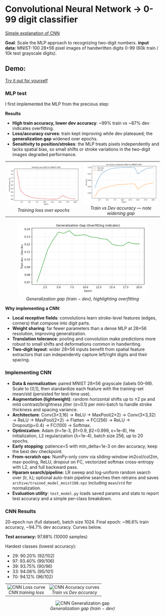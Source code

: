 # Convolutional Neural Network -> 0-99 digit classifier

[Simple explanation of CNN](https://www.youtube.com/watch?v=QzY57FaENXg)

**Goal**: Scale the MLP approach to recognizing two-digit numbers.
**input data:** MNIST-100 28*56 pixel images of handwritten digits 0-99 (60k train / 10k test grayscale digits).


## Demo: 
[Try it out for yourself]()




### MLP test
I first implemented the MLP from the precious step: 

**Results**
- **High train accuracy, lower dev accuracy**: ~99% train vs ~87% dev indicates overfitting.
- **Loss/accuracy curves**: train kept improving while dev plateaued; the **generalization gap** widened over epochs.
- **Sensitivity to position/strokes**: the MLP treats pixels independently and lacks spatial bias, so small shifts or stroke variations in the two-digit images degraded performance.

<table>
  <tr>
    <td align="center">
      <img src="assets/loss_curve.png" alt="Loss curve" width="420"/><br/>
      <em>Training loss over epochs</em>
    </td>
    <td align="center">
      <img src="assets/accuracy_curves.png" alt="Accuracy curves" width="420"/><br/>
      <em>Train vs Dev accuracy — note widening gap</em>
    </td>
  </tr>
  
</table>

<p align="center">
  <img src="assets/generalization_gap.png" alt="Generalization gap" width="420"/><br/>
  <em>Generalization gap (train − dev), highlighting overfitting</em>
</p>

**Why implementing a CNN:**

- **Local receptive fields**: convolutions learn stroke-level features (edges, corners) that compose into digit parts.
- **Weight sharing**: far fewer parameters than a dense MLP at 28×56 resolution, improving generalization.
- **Translation tolerance**: pooling and convolution make predictions more robust to small shifts and deformations common in handwriting.
- **Two-digit layout**: wider 28×56 inputs benefit from spatial feature extractors that can independently capture left/right digits and their spacing.

### Implementing CNN
- **Data & normalization**: paired MNIST 28×56 grayscale (labels 00–99). Scale to [0,1], then standardize each feature with the training-set mean/std (persisted for test-time use).
- **Augmentation (lightweight)**: random horizontal shifts up to ±2 px and mild contrast/brightness jitter (σ=0.1) per mini-batch to handle stroke thickness and spacing variance.
- **Architecture**: Conv(3×3,16) → ReLU → MaxPool(2×2) → Conv(3×3,32) → ReLU → MaxPool(2×2) → Flatten → FC(256) → ReLU → Dropout(p=0.4) → FC(100) → Softmax.
- **Optimization**: Adam (lr=1e-3, β1=0.9, β2=0.999, ε=1e-8), He initialization, L2 regularization (λ=1e-4), batch size 256, up to 20 epochs.
- **Early stopping**: patience=5 with min_delta=1e-3 on dev accuracy; keep the best dev checkpoint.
- **From-scratch ops**: NumPy-only conv via sliding-window im2col/col2im, max-pooling, ReLU, dropout on FC, vectorized softmax cross-entropy with L2, and full backward pass.
- **Hparam search/pipeline**: LR sweep and log-uniform random search over (lr, λ); optional auto-train pipeline searches then retrains and saves `archive/trained_model_mnist100.npz` including `mean`/`std` for normalization.
- **Evaluation utility**: `test_model.py` loads saved params and stats to report test accuracy and a simple per-class breakdown.

### CNN Results
20-epoch run (full dataset), batch size 1024. Final epoch: ~96.6% train accuracy, ~94.7% dev accuracy. Curves below.

**Test accuracy:** 97.88% (10000 samples)

Hardest classes (lowest accuracy):
- 29: 90.20% (92/102)
- 97: 93.40% (99/106)
- 39: 93.75% (90/96)
- 33: 94.06% (95/101)
- 70: 94.12% (96/102)




<table>
  <tr>
    <td align="center">
      <img src="assets/iteration1/loss.png" alt="CNN Loss curve" width="420"/><br/>
      <em>CNN training loss</em>
    </td>
    <td align="center">
      <img src="assets/iteration1/accuracy.png" alt="CNN Accuracy curves" width="420"/><br/>
      <em>Train vs Dev accuracy </em>
    </td>
  </tr>
</table>

<p align="center">
  <img src="assets/iteration1/gap.png" alt="CNN Generalization gap" width="420"/><br/>
  <em>Generalization gap (train − dev)</em>
</p>
